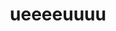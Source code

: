 ---
layout: post
title:  "ueeeeuuuu"
day: "2024-01-31"
text: "
hoje fiquei relativamente satisfeito no trabalho também.<br/>
<br/>
desinstalei o twitter do celular porque acho que estava viciado demais porem continuarei abrindo ele no computador à noite para ver edits da minha vida fernanda do bbb24<br/>
<br/>
os estagiarios do trabalho sao engracados tb eu si divirto muito<br/>
<br/>
decidi que minha próxima fase musical será feeble little horse e talking heads<br/>
<br/>
meio cansado de ter que responder as pessoas no whatsapp :( tb nao sei o que responder sobre se viajo ou nao pro interior pra ver meus pais no carnaval em vez de \"aproveitar\"
"
---